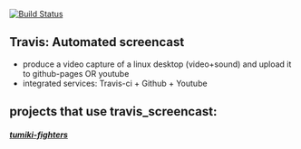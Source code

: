 [![Build Status](https://travis-ci.org/brownman/travis_screencast.svg?branch=develop)](https://travis-ci.org/browman/travis_screencast)
 
 
 
 

Travis: Automated screencast
-----
- produce a video capture of a linux desktop (video+sound) and upload it to github-pages OR youtube
- integrated services: Travis-ci + Github + Youtube


projects that use travis_screencast:
----
##### [tumiki-fighters](https://github.com/brownman/tumiki-fighters)
 


